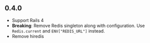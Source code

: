 ## 0.4.0

* Support Rails 4
* **Breaking**: Remove Redis singleton along with configuration. Use `Redis.current` and `ENV["REDIS_URL"]` instead.
* Remove hiredis

